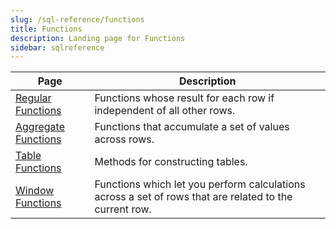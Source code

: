 ```yaml
---
slug: /sql-reference/functions
title: Functions
description: Landing page for Functions
sidebar: sqlreference
---
```


| Page                                                                | Description                                                                                            |
|---------------------------------------------------------------------|--------------------------------------------------------------------------------------------------------|
| [Regular Functions](/docs/sql-reference/functions/overview)      | Functions whose result for each row if independent of all other rows.                                  |
| [Aggregate Functions](/docs/sql-reference/aggregate-functions)   | Functions that  accumulate a set of values across rows.                                                |
| [Table Functions](/docs/sql-reference/aggregate-functions)       | Methods for constructing tables.                                                                       |
| [Window Functions](/docs/sql-reference/window-functions)         | Functions which let you perform calculations across a set of rows that are related to the current row. |
